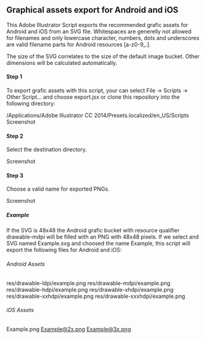 ## Graphical assets export for Android and iOS

This Adobe Illustrator Script exports the recommended grafic assets for Android and iOS from an SVG file. Whitespaces are generelly not allowed for filenames and only lowercase character, numbers, dots and underscores are valid filename parts for Android resources [a-z0-9_.].

The size of the SVG correlates to the size of the default image bucket. Other dimensions will be calculated automatically.

#### Step 1

To export grafic assets with this script, your can select File -> Scripts -> Other Script... and choose export.jsx or clone this repository into the following directory:

/Applications/Adobe Illustrator CC 2014/Presets.localized/en_US/Scripts
Screenshot

#### Step 2

Select the destination directory.

Screenshot

#### Step 3

Choose a valid name for exported PNGs.

Screenshot

##### Example

If the SVG is 48x48 the Android grafic bucket with resource qualifier drawable-mdpi will be filled with an PNG with 48x48 pixels. If we select and SVG named Example.svg and choosed the name Example, this script will export the following files for Android and iOS:

###### Android Assets

res/drawable-ldpi/example.png
res/drawable-mdpi/example.png
res/drawable-hdpi/example.png
res/drawable-xhdpi/example.png
res/drawable-xxhdpi/example.png
res/drawable-xxxhdpi/example.png

###### iOS Assets

Example.png
Example@2x.png
Example@3x.png


